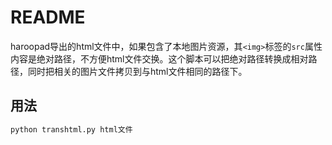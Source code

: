 # README

haroopad导出的html文件中，如果包含了本地图片资源，其`<img>`标签的`src`属性内容是绝对路径，不方便html文件交换。这个脚本可以把绝对路径转换成相对路径，同时把相关的图片文件拷贝到与html文件相同的路径下。

## 用法

````python
python transhtml.py html文件
````
